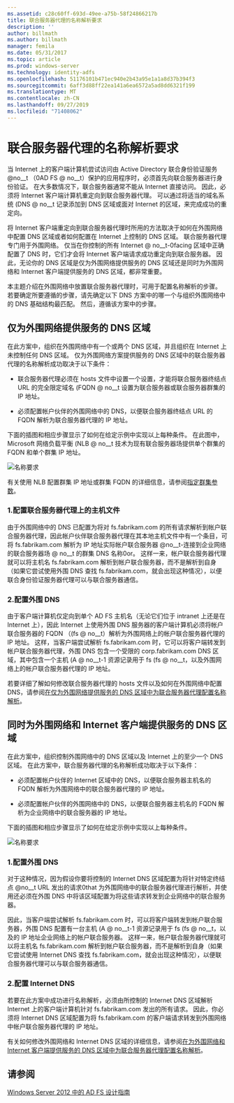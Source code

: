 ```yaml
---
ms.assetid: c28c60ff-693d-49ee-a75b-58f24866217b
title: 联合服务器代理的名称解析要求
description: ''
author: billmath
ms.author: billmath
manager: femila
ms.date: 05/31/2017
ms.topic: article
ms.prod: windows-server
ms.technology: identity-adfs
ms.openlocfilehash: 51176101b471ec940e2b43a95e1a1a8d37b394f3
ms.sourcegitcommit: 6aff3d88ff22ea141a6ea6572a5ad8dd6321f199
ms.translationtype: MT
ms.contentlocale: zh-CN
ms.lasthandoff: 09/27/2019
ms.locfileid: "71408062"
---
```

# <a name="name-resolution-requirements-for-federation-server-proxies"></a>联合服务器代理的名称解析要求

当 Internet 上的客户端计算机尝试访问由 Active Directory 联合身份验证服务 @no__t （0AD FS @ no__t）保护的应用程序时，必须首先向联合服务器进行身份验证。 在大多数情况下，联合服务器通常不能从 Internet 直接访问。 因此，必须将 Internet 客户端计算机重定向到联合服务器代理。 可以通过将适当的域名系统 \(DNS @ no__t 记录添加到 DNS 区域或面对 Internet 的区域，来完成成功的重定向。  
  
将 Internet 客户端重定向到联合服务器代理时所用的方法取决于如何在外围网络中配置 DNS 区域或者如何配置在 Internet 上控制的 DNS 区域。 联合服务器代理专门用于外围网络。 仅当在你控制的所有 Internet @ no__t-0facing 区域中正确配置了 DNS 时，它们才会将 Internet 客户端请求成功重定向到联合服务器。 因此，无论你的 DNS 区域是仅为外围网络提供服务的 DNS 区域还是同时为外围网络和 Internet 客户端提供服务的 DNS 区域，都非常重要。  
  
本主题介绍在外围网络中放置联合服务器代理时，可用于配置名称解析的步骤。 若要确定所要遵循的步骤，请先确定以下 DNS 方案中的哪一个与组织外围网络中的 DNS 基础结构最匹配。 然后，遵循该方案中的步骤。  
  
## <a name="dns-zone-serving-only-the-perimeter-network"></a>仅为外围网络提供服务的 DNS 区域  
在此方案中，组织在外围网络中有一个或两个 DNS 区域，并且组织在 Internet 上未控制任何 DNS 区域。 仅为外围网络方案提供服务的 DNS 区域中的联合服务器代理的名称解析成功取决于以下条件：  
  
-   联合服务器代理必须在 hosts 文件中设置一个设置，才能将联合服务器终结点 URL 的完全限定域名 \(FQDN @ no__t 设置为联合服务器或联合服务器群集的 IP 地址。  
  
-   必须配置帐户伙伴的外围网络中的 DNS，以便联合服务器终结点 URL 的 FQDN 解析为联合服务器代理的 IP 地址。  
  
下面的插图和相应步骤显示了如何在给定示例中实现以上每种条件。 在此图中，Microsoft 网络负载平衡 \(NLB @ no__t 技术为现有联合服务器场提供单个群集的 FQDN 和单个群集 IP 地址。  
  
![名称要求](media/adfs2_deploy_single_fs.gif)  
  
有关使用 NLB 配置群集 IP 地址或群集 FQDN 的详细信息，请参阅[指定群集参数](https://go.microsoft.com/fwlink/?LinkId=75282)。  
  
### <a name="1-configure-the-hosts-file-on-the-federation-server-proxy"></a>1.配置联合服务器代理上的主机文件  
由于外围网络中的 DNS 已配置为将对 fs.fabrikam.com 的所有请求解析到帐户联合服务器代理，因此帐户伙伴联合服务器代理在其本地主机文件中有一个条目，可将 fs.fabrikam.com 解析为 IP 地址实际帐户联合服务器 @no__t-连接到企业网络的联合服务器场 @ no__t 的群集 DNS 名称0or。 这样一来，帐户联合服务器代理就可以将主机名 fs.fabrikam.com 解析到帐户联合服务器，而不是解析到自身（如果它尝试使用外围 DNS 查找 fs.fabrikam.com，就会出现这种情况），以便联合身份验证服务器代理可以与联合服务器通信。  
  
### <a name="2-configure-perimeter-dns"></a>2.配置外围 DNS  
由于客户端计算机仅定向到单个 AD FS 主机名（无论它们位于 intranet 上还是在 Internet 上），因此 Internet 上使用外围 DNS 服务器的客户端计算机必须将帐户联合服务器的 FQDN （\(fs @ no__t）解析为外围网络上的帐户联合服务器代理的 IP 地址。 这样，当客户端尝试解析 fs.fabrikam.com 时，它可以将客户端转发到帐户联合服务器代理，外围 DNS 包含一个受限的 corp.fabrikam.com DNS 区域，其中包含一个主机 \(A @ no__t-1 资源记录用于 fs \(fs @ no__t，以及外围网络上的帐户联合服务器代理的 IP 地址。  
  
若要详细了解如何修改联合服务器代理的 hosts 文件以及如何在外围网络中配置 DNS，请参阅[在仅为外围网络提供服务的 DNS 区域中为联合服务器代理配置名称解析](../../ad-fs/deployment/Configure-Name-Resolution-for-a-Federation-Server-Proxy-in-a-DNS-Zone-That-Serves-Only-the-Perimeter-Network.md)。  
  
## <a name="dns-zone-serving-both-the-perimeter-network-and-internet-clients"></a>同时为外围网络和 Internet 客户端提供服务的 DNS 区域  
在此方案中，组织控制外围网络中的 DNS 区域以及 Internet 上的至少一个 DNS 区域。 在此方案中，联合服务器代理的名称解析成功取决于以下条件：  
  
-   必须配置帐户伙伴的 Internet 区域中的 DNS，以便联合服务器主机名的 FQDN 解析为外围网络中的联合服务器代理的 IP 地址。  
  
-   必须配置帐户伙伴的外围网络中的 DNS，以便联合服务器主机名的 FQDN 解析为企业网络中的联合服务器的 IP 地址。  
  
下面的插图和相应步骤显示了如何在给定示例中实现以上每种条件。  
  
![名称要求](media/adfs2_deploy_fsp_3DNS.gif)  
  
### <a name="1-configure-perimeter-dns"></a>1.配置外围 DNS  
对于这种情况，因为假设你要将控制的 Internet DNS 区域配置为将针对特定终结点 @no__t URL 发出的请求0that 为外围网络中的联合服务器代理进行解析，并使用还必须在外围 DNS 中将该区域配置为将这些请求转发到企业网络中的联合服务器。  
  
因此，当客户端尝试解析 fs.fabrikam.com 时，可以将客户端转发到帐户联合服务器，外围 DNS 配置有一台主机 \(A @ no__t-1 资源记录用于 fs \(fs @ no__t，以及的 IP 地址企业网络上的帐户联合服务器。 这样一来，帐户联合服务器代理就可以将主机名 fs.fabrikam.com 解析到帐户联合服务器，而不是解析到自身（如果它尝试使用 Internet DNS 查找 fs.fabrikam.com，就会出现这种情况），以便联合服务器代理可以与联合服务器通信。  
  
### <a name="2-configure-internet-dns"></a>2.配置 Internet DNS  
若要在此方案中成功进行名称解析，必须由所控制的 Internet DNS 区域解析 Internet 上的客户端计算机针对 fs.fabrikam.com 发出的所有请求。 因此，你必须将 Internet DNS 区域配置为将 fs.fabrikam.com 的客户端请求转发到外围网络中帐户联合服务器代理的 IP 地址。  
  
有关如何修改外围网络和 Internet DNS 区域的详细信息，请参阅[在为外围网络和 Internet 客户端提供服务的 DNS 区域中为联合服务器代理配置名称解析](../../ad-fs/deployment/Configure-Name-Resolution-for-a-Federation-Server-Proxy-in-a-DNS-Zone-That-Serves-Both-the-Perimeter-Network-and-Internet-Clients.md)。  
  
## <a name="see-also"></a>请参阅
[Windows Server 2012 中的 AD FS 设计指南](AD-FS-Design-Guide-in-Windows-Server-2012.md)
